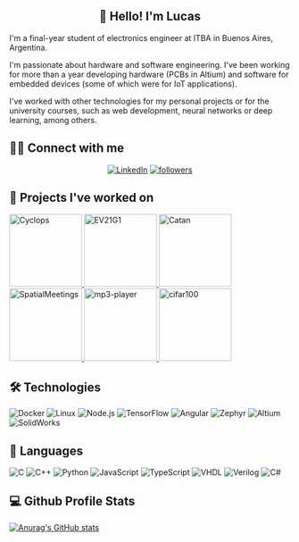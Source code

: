 <h2 align="center">👋 Hello! I'm Lucas</h2>

I'm a final-year student of electronics engineer at ITBA in Buenos Aires, Argentina. 

I'm passionate about hardware and software engineering. I've been working for more than a year developing hardware (PCBs in Altium) and software for embedded devices (some of which were for IoT applications). 

I've worked with other technologies for my personal projects or for the university courses, such as web development, neural networks or deep learning, among others.

<!-- Badges with custom icons - https://github.com/DenverCoder1/custom-icon-badges -->
## 🙋‍♂️ Connect with me 
<p align="center">
    <a href="https://www.linkedin.com/in/lucas-agust%C3%ADn-kammann-90010b157/"><img alt="LinkedIn" title="Connect on LinkedIn" src="https://img.shields.io/badge/-LinkedIn-blue?style=for-the-badge&logo=Linkedin&logoColor=white"/></a>
    <a href="https://github.com/DenverCoder1?tab=followers">
    <img alt="followers" title="Follow me on Github" src="https://custom-icon-badges.herokuapp.com/github/followers/Kammann123?color=236ad3&labelColor=1155ba&style=for-the-badge&logo=person-add&label=Follow&logoColor=white"/></a>
</p>

<!-- Using repository cards from https://github.com/anuraghazra/github-readme-stats -->
## 📕 Projects I've worked on
<p align="left">
    <a href="https://github.com/DenverCoder1/github-readme-streak-stats">
        <img height="130" src="https://github-readme-stats.vercel.app/api/pin/?username=asp-image-dsp&repo=cyclops&theme=tokyonight&hide_border=true" alt="Cyclops">
    </a>
    <a href="https://github.com/DenverCoder1/github-readme-streak-stats">
        <img height="130" src="https://github-readme-stats.vercel.app/api/pin/?username=Kammann123&repo=ev21g1&theme=tokyonight&hide_border=true" alt="EV21G1">
    </a>
    <a href="https://github.com/DenverCoder1/github-readme-streak-stats">
        <img height="130" src="https://github-readme-stats.vercel.app/api/pin/?username=Kammann123&repo=Catan&theme=tokyonight&hide_border=true" alt="Catan">
    </a>
    <a href="https://github.com/DenverCoder1/github-readme-streak-stats">
        <img height="130" src="https://github-readme-stats.vercel.app/api/pin/?username=Shawarma-ASSD&repo=spatialmeetings&theme=tokyonight&hide_border=true" alt="SpatialMeetings">
    </a>
    <a href="https://github.com/DenverCoder1/github-readme-streak-stats">
        <img height="130" src="https://github-readme-stats.vercel.app/api/pin/?username=Lab-de-microprocesadores-G1&repo=mp3-player&theme=tokyonight&hide_border=true" alt="mp3-player">
    </a>
    <a href="https://github.com/DenverCoder1/github-readme-streak-stats">
        <img height="130" src="https://github-readme-stats.vercel.app/api/pin/?username=Kammann123&repo=cifar100&theme=tokyonight&hide_border=true" alt="cifar100">
    </a>
</p>

## 🛠  Technologies
![Docker](https://img.shields.io/badge/-Docker-000?&logo=Docker)
![Linux](https://img.shields.io/badge/-Linux-000?&logo=Linux)
![Node.js](https://img.shields.io/badge/-Node.js-000?&logo=node.js)
![TensorFlow](https://img.shields.io/badge/-TensorFlow-000?&logo=TensorFlow)
![Angular](https://img.shields.io/badge/-Angular-000?&logo=Angular)
![Zephyr](https://img.shields.io/badge/-ZephyrRTOS-000)
![Altium](https://img.shields.io/badge/-Altium-000)
![SolidWorks](https://img.shields.io/badge/-SolidWorks-000)

## 🚀  Languages
![C](https://img.shields.io/badge/-C-000?&logo=C)
![C++](https://img.shields.io/badge/-C++-000?&logo=c%2b%2b&logoColor=00599C)
![Python](https://img.shields.io/badge/-Python-000?&logo=Python)
![JavaScript](https://img.shields.io/badge/-JavaScript-000?&logo=JavaScript)
![TypeScript](https://img.shields.io/badge/-TypeScript-000?&logo=TypeScript)
![VHDL](https://img.shields.io/badge/-VHDL-000)
![Verilog](https://img.shields.io/badge/-Verilog-000)
![C#](https://img.shields.io/badge/--000?logo=csharp)

## 💻 Github Profile Stats
[![Anurag's GitHub stats](https://github-readme-stats.vercel.app/api?username=Kammann123&theme=tokyonight&hide_border=true)](https://github.com/anuraghazra/github-readme-stats)